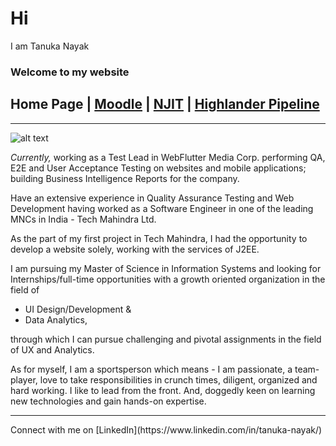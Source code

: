 # Hi
I am Tanuka Nayak
### Welcome to my website

## Home Page | [Moodle](http://njit2.mrooms.net/) | [NJIT](http://www.njit.edu/) | [Highlander Pipeline](https://www6.njit.edu/cp/login.php)
<hr>

![alt text](http://cn-com.com/wp-content/uploads/2016/12/NJIT-Slider_polebanners.jpg)

_Currently,_ working as a Test Lead in WebFlutter Media Corp. performing QA, E2E and User Acceptance Testing on websites and mobile applications; building Business Intelligence Reports for the company. 

Have an extensive experience in Quality Assurance Testing and Web Development having worked as a Software Engineer in one of the leading MNCs in India - Tech Mahindra Ltd. 

As the part of my first project in Tech Mahindra, I had the opportunity to develop a website solely, working with the services of J2EE.

I am pursuing my Master of Science in Information Systems and looking for Internships/full-time opportunities with a growth oriented organization in the field of
- UI Design/Development &
- Data Analytics,

through which I can pursue challenging and pivotal assignments in the field of UX and Analytics.

As for myself, I am a sportsperson which means - I am passionate, a team-player, love to take responsibilities in crunch times, diligent, organized and hard   working. I like to lead from the front. And, doggedly keen on learning new technologies and gain hands-on expertise.
<hr>
Connect with me on [LinkedIn](https://www.linkedin.com/in/tanuka-nayak/)
